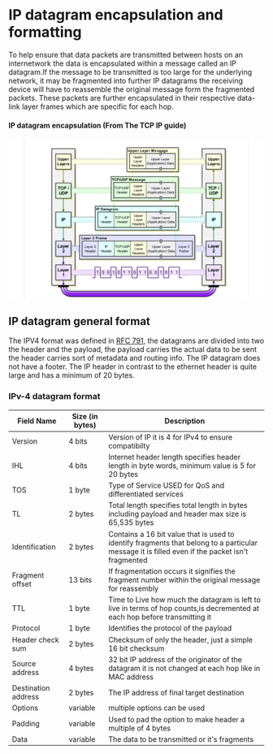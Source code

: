 # IP datagram encapsulation and formatting

To help ensure that data packets are transmitted between hosts on an internetwork the data
is encapsulated within a message called an IP datagram.If the message to be transmitted is
too large for the underlying network, it may be fragmented into further IP datagrams the 
receiving device will have to reassemble the original message form the fragmented packets.
These packets are further encapsulated in their respective data-link layer frames which are
specific for each hop.

#### IP datagram encapsulation (From The TCP IP guide)
![IP datagram encapsulation](ip_datagram_encapsulation.png)

## IP datagram general format

The IPV4 format was defined in [RFC 791](https://tools.ietf.org/html/rfc791), the datagrams
are divided into two the header and the payload, the payload carries the actual data to be 
sent the header carries sort of metadata and routing info. The IP datagram does not have 
a footer. The IP header in contrast to the ethernet header is quite large and has a minimum
of 20 bytes.

### IPv-4 datagram format

| Field Name 	| Size (in bytes) 	| Description 					|
|---		|---			|--						|
| Version 	| 4 bits		| Version of IP it is 4 for IPv4 to ensure compatibilty|
| IHL		| 4 bits		| Internet header length specifies header length in byte words, minimum value is 5 for 20 bytes |
| TOS		| 1 byte		| Type of Service USED for QoS and differentiated services|
| TL		| 2 bytes		| Total length specifies total length in bytes including payload and header max size is 65,535 bytes |
| Identification | 2 bytes		| Contains  a 16 bit value that is used to identify fragments that belong to a particular message it is filled even if the packet isn't fragmented| Flags 	| 3 bits	| DF (Option to disable fragmentation) MF (more fragments are yet to come, set to zero for last fragment and unfragmented datagrams) and the other bit is reserved |
| Fragment offset | 13 bits	| If fragmentation occurs it signifies the fragment number within the original message for reassembly |
| TTL	| 1 byte | Time to Live how much the datagram is left to live in terms of hop counts,is decremented at each hop before transmitting it|
| Protocol | 1 byte | Identifies the protocol of the payload |
| Header check sum | 2 bytes | Checksum of only the header, just a simple 16 bit checksum |
| Source address | 4 bytes | 32 bit IP address of the originator of the datagram it is not changed at each hop like in MAC address |
| Destination address | 2 bytes | The IP address of final target destination |
| Options | variable | multiple options can be used |
| Padding | variable | Used to pad the option to make header a multiple of 4 bytes |
| Data | variable | The data to be transmitted or it's fragments|
